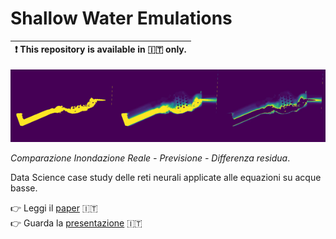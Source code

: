 # Shallow Water Emulations

| :exclamation:  This repository is available in 🇮🇹  only.  |
|-----------------------------------------|

<img src="https://github.com/halixness/big-data-swe/blob/master/Docs/animation_feed_binary.gif"/> 

*Comparazione Inondazione Reale - Previsione - Differenza residua*.


Data Science case study delle reti neurali applicate alle equazioni su acque basse.

👉    Leggi il [paper](/Docs/calanzone_shallow_water_emulations.pdf) 🇮🇹
<br>
👉    Guarda la [presentazione](https://docs.google.com/presentation/d/1hpVEyyHRm3oCh67TRraRAOkgR_ye-iDLtge9PmMDNVM/edit?usp=sharing) 🇮🇹

